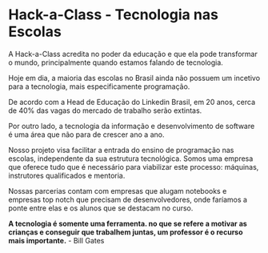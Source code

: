 # Hack-a-Class - Tecnologia nas Escolas

A Hack-a-Class acredita no poder da educação e que ela pode transformar o mundo, principalmente quando estamos falando de tecnologia.

Hoje em dia, a maioria das escolas no Brasil ainda não possuem um incetivo para a tecnologia, mais especificamente programação.

De acordo com a Head de Educação do Linkedin Brasil, em 20 anos, cerca de 40% das vagas do mercado de trabalho serão extintas.

Por outro lado, a tecnologia da informação e desenvolvimento de software é uma área que não para de crescer ano a ano.

Nosso projeto visa facilitar a entrada do ensino de programação nas escolas, independente da sua estrutura tecnológica. Somos uma empresa que oferece tudo que é necessário para viabilizar este processo: máquinas, instrutores qualificados e mentoria.

Nossas parcerias contam com empresas que alugam notebooks e empresas top notch que precisam de desenvolvedores, onde faríamos a ponte entre elas e os alunos que se destacam no curso.

**A tecnologia é somente uma ferramenta. no que se refere a motivar as crianças e conseguir que trabalhem juntas, um professor é o recurso mais importante.** - Bill Gates
